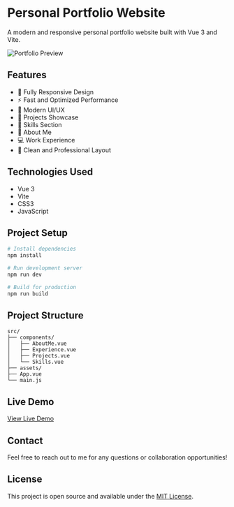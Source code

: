 # Personal Portfolio Website

A modern and responsive personal portfolio website built with Vue 3 and Vite.

![Portfolio Preview](./screenshot.png)

## Features

- 📱 Fully Responsive Design
- ⚡ Fast and Optimized Performance
- 🎨 Modern UI/UX
- 💼 Projects Showcase
- 🔧 Skills Section
- 📝 About Me
- 💻 Work Experience
- 🌙 Clean and Professional Layout

## Technologies Used

- Vue 3
- Vite
- CSS3
- JavaScript

## Project Setup

```bash
# Install dependencies
npm install

# Run development server
npm run dev

# Build for production
npm run build
```

## Project Structure

```
src/
├── components/
│   ├── AboutMe.vue
│   ├── Experience.vue
│   ├── Projects.vue
│   └── Skills.vue
├── assets/
├── App.vue
└── main.js
```

## Live Demo

[View Live Demo](#) <!-- Add your deployed site URL here -->

## Contact

Feel free to reach out to me for any questions or collaboration opportunities!

## License

This project is open source and available under the [MIT License](LICENSE).
